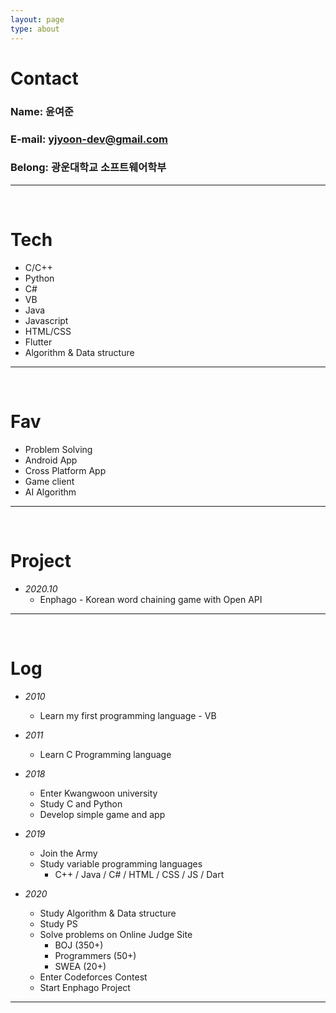 ```yaml
---
layout: page
type: about
---
```


Contact
===
### Name: 윤여준

### E-mail: yjyoon-dev@gmail.com

### Belong: 광운대학교 소프트웨어학부
-----
<br>

Tech
===
- C/C++
- Python
- C#
- VB
- Java
- Javascript
- HTML/CSS
- Flutter
- Algorithm & Data structure
-----
<br>

Fav
===
- Problem Solving
- Android App
- Cross Platform App
- Game client
- AI Algorithm
-----
<br>

Project
===
- _2020.10_
  + Enphago - Korean word chaining game with Open API
-----
<br>

Log
===
 - _2010_
    + Learn my first programming language - VB
  
- _2011_
    + Learn C Programming language
  
- _2018_
    + Enter Kwangwoon university
    + Study C and Python
    + Develop simple game and app

- _2019_
    + Join the Army
    + Study variable programming languages
      + C++ / Java / C# / HTML / CSS / JS / Dart
- _2020_
    + Study Algorithm & Data structure
    + Study PS
    + Solve problems on Online Judge Site
      + BOJ (350+)
      + Programmers (50+)
      + SWEA (20+)
    + Enter Codeforces Contest
    + Start Enphago Project
-----


